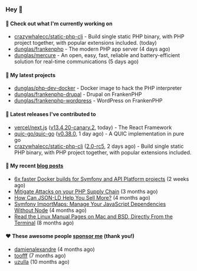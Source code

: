 ### Hey 👋

#### 👷 Check out what I'm currently working on

- [crazywhalecc/static-php-cli](https://github.com/crazywhalecc/static-php-cli) - Build single static PHP binary, with PHP project together, with popular extensions included. (today)
- [dunglas/frankenphp](https://github.com/dunglas/frankenphp) - The modern PHP app server (4 days ago)
- [dunglas/mercure](https://github.com/dunglas/mercure) - An open, easy, fast, reliable and battery-efficient solution for real-time communications (5 days ago)

#### 🌱 My latest projects

- [dunglas/php-dev-docker](https://github.com/dunglas/php-dev-docker) - Docker image to hack the PHP interpreter
- [dunglas/frankenphp-drupal](https://github.com/dunglas/frankenphp-drupal) - Drupal on FrankenPHP
- [dunglas/frankenphp-wordpress](https://github.com/dunglas/frankenphp-wordpress) - WordPress on FrankenPHP

#### 🔭 Latest releases I've contributed to

- [vercel/next.js](https://github.com/vercel/next.js) ([v13.4.20-canary.2](https://github.com/vercel/next.js/releases/tag/v13.4.20-canary.2), today) - The React Framework
- [quic-go/quic-go](https://github.com/quic-go/quic-go) ([v0.38.0](https://github.com/quic-go/quic-go/releases/tag/v0.38.0), 1 day ago) - A QUIC implementation in pure go
- [crazywhalecc/static-php-cli](https://github.com/crazywhalecc/static-php-cli) ([2.0-rc5](https://github.com/crazywhalecc/static-php-cli/releases/tag/2.0-rc5), 2 days ago) - Build single static PHP binary, with PHP project together, with popular extensions included.

#### 📜 My recent [blog posts](https://dunglas.fr)

- [6x faster Docker builds for Symfony and API Platform projects](https://dunglas.dev/2023/08/6x-faster-docker-builds-for-symfony-and-api-platform-projects/) (2 weeks ago)
- [Mitigate Attacks on your PHP Supply Chain](https://dunglas.dev/2023/05/mitigate-attacks-on-your-php-supply-chain/) (3 months ago)
- [How Can JSON-LD Help You Sell More?](https://dunglas.dev/2023/04/how-can-json-ld-help-you-sell-more/) (4 months ago)
- [Symfony ImportMaps: Manage Your JavaScript Dependencies Without Node](https://dunglas.dev/2023/03/symfony-importmaps-manage-your-javascript-dependencies-without-node/) (4 months ago)
- [Read the Linux Manual Pages on Mac and BSD, Directly From the Terminal](https://dunglas.dev/2022/12/read-the-linux-manual-pages-on-mac-and-bsd-directly-from-the-terminal/) (8 months ago)

#### ❤️ These awesome people [sponsor me](https://github.com/sponsors/dunglas) (thank you!)

- [damienalexandre](https://github.com/damienalexandre) (4 months ago)
- [toofff](https://github.com/toofff) (7 months ago)
- [uzulla](https://github.com/uzulla) (10 months ago)
